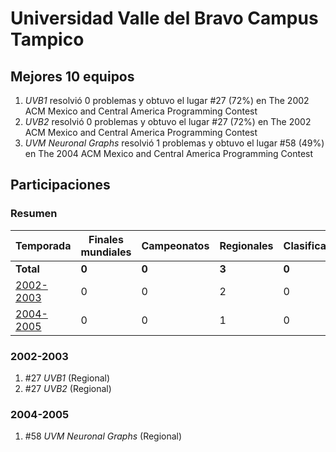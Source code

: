 # Universidad Valle del Bravo Campus Tampico

## Mejores 10 equipos

1. _UVB1_ resolvió 0 problemas y obtuvo el lugar #27 (72%) en The 2002 ACM Mexico and Central America Programming Contest
1. _UVB2_ resolvió 0 problemas y obtuvo el lugar #27 (72%) en The 2002 ACM Mexico and Central America Programming Contest
1. _UVM Neuronal Graphs_ resolvió 1 problemas y obtuvo el lugar #58 (49%) en The 2004 ACM Mexico and Central America Programming Contest

## Participaciones

### Resumen

| Temporada | Finales mundiales | Campeonatos | Regionales | Clasificatorios | Equipos |
| --- | --- | --- | --- | --- | --- |
| **Total** | **0** | **0** | **3** | **0** | **3** |
| [2002-2003](#2002-2003) | 0 | 0 | 2 | 0 | 2 |
| [2004-2005](#2004-2005) | 0 | 0 | 1 | 0 | 1 |

### 2002-2003

1. #27 _UVB1_ (Regional)
1. #27 _UVB2_ (Regional)

### 2004-2005

1. #58 _UVM Neuronal Graphs_ (Regional)



